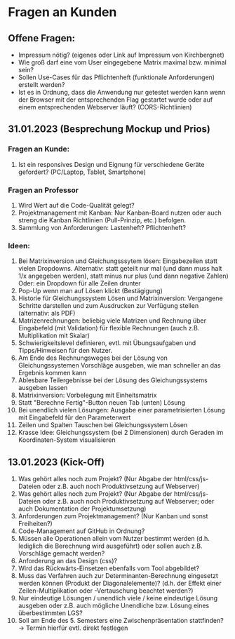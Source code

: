 # Fragen an Kunden

## Offene Fragen:
- Impressum nötig? (eigenes oder Link auf Impressum von Kirchbergnet)
- Wie groß darf eine vom User eingegebene Matrix maximal bzw. minimal sein?
- Sollen Use-Cases für das Pflichtenheft (funktionale Anforderungen) erstellt werden?
- Ist es in Ordnung, dass die Anwendung nur getestet werden kann wenn der Browser mit der entsprechenden Flag gestartet wurde oder auf einem entsprechenden Webserver     läuft? (CORS-Richtlinien)

## 31.01.2023 (Besprechung Mockup und Prios)
### Fragen an Kunde:
1. Ist ein responsives Design und Eignung für verschiedene Geräte gefordert? (PC/Laptop, Tablet, Smartphone)

### Fragen an Professor
1. Wird Wert auf die Code-Qualität gelegt?
2. Projektmanagement mit Kanban: Nur Kanban-Board nutzen oder auch streng die Kanban Richtlinien (Pull-Prinzip, etc.) befolgen.
3. Sammlung von Anforderungen: Lastenheft? Pflichtenheft?

### Ideen:
1. Bei Matrixinversion und Gleichungsssytem lösen: Eingabezeilen statt vielen Dropdowns. Alternativ: statt geteilt nur mal (und dann muss halt 1/x angegeben werden), statt minus nur plus (und dann negative Zahlen) Oder: ein Dropdown für alle Zeilen drunter
2. Pop-Up wenn man auf Lösen klickt (Bestägigung)
2. Historie für Gleichungssystem Lösen und Matrixinversion: Vergangene Schritte darstellen und zum Ausdrucken zur Verfügung stellen (alternativ: als PDF)
2. Matrizenrechnungen: beliebig viele Matrizen und Rechnung über Eingabefeld (mit Validation) für flexible Rechnungen (auch z.B. Multiplikation mit Skalar)
3. Schwierigkeitslevel definieren, evtl. mit Übungsaufgaben und Tipps/Hinweisen für den Nutzer.
4. Am Ende des Rechnungsweges bei der Lösung von Gleichungssystemen Vorschläge ausgeben, wie man schneller an das Ergebnis kommen kann
5. Ablesbare Teilergebnisse bei der Lösung des Gleichungssystems ausgeben lassen
6. Matrixinversion: Vorbelegung mit Einheitsmatrix
7. Statt "Berechne Fertig"-Button neuen Tab (unten) Lösung
8. Bei unendlich vielen Lösungen: Ausgabe einer parametrisierten Lösung mit Eingabefeld für den Parameterwert
9. Zeilen und Spalten Tauschen bei Gleichungssystem Lösen
8. Krasse Idee: Gleichungssystem (bei 2 Dimensionen) durch Geraden im Koordinaten-System visualisieren


## 13.01.2023 (Kick-Off)
1. Was gehört alles noch zum Projekt? (Nur Abgabe der html/css/js-Dateien oder z.B. auch noch Produktivsetzung auf Webserver)
2. Was gehört alles noch zum Projekt? (Nur Abgabe der html/css/js-Dateien oder z.B. auch noch Produktivsetzung auf Webserver; oder auch Dokumentation der Projektumsetzung)
3. Anforderungen zum Projektmanagement? (Nur Kanban und sonst Freiheiten?)
4. Code-Management auf GitHub in Ordnung?
5. Müssen alle Operationen allein vom Nutzer bestimmt werden (d.h. lediglich die Berechnung wird ausgeführt) oder sollen auch z.B. Vorschläge gemacht werden?
6. Anforderung an das Design (css)?
7. Wird das Rückwärts-Einsetzen ebenfalls vom Tool abgebildet?
8. Muss das Verfahren auch zur Determinanten-Berechnung eingesetzt werden können (Produkt der Diagonalelemente)? (d.h. der Effekt einer Zeilen-Multiplikation oder -Vertauschung beachtet werden?)
9. Nur eindeutige Lösungen / unendlich viele / keine eindeutige Lösung ausgeben oder z.B. auch mögliche Unendliche bzw. Lösung eines überbestimmten LGS?
10. Soll am Ende des 5. Semesters eine Zwischenpräsentation stattfinden? → Termin hierfür evtl. direkt festlegen
